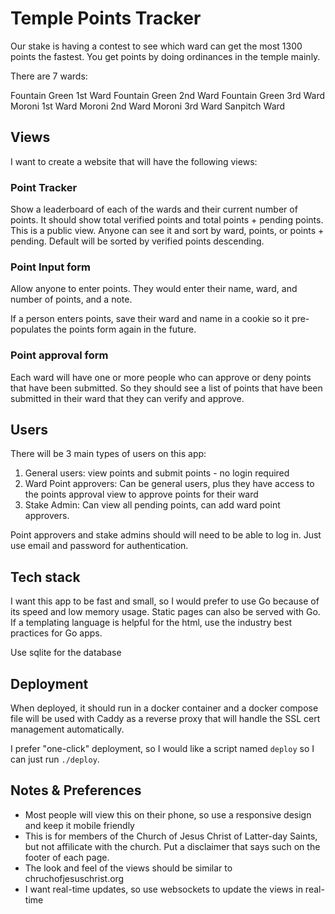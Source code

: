 # Temple Points Tracker

Our stake is having a contest to see which ward can get the most 1300 points the fastest. You get points by doing ordinances in the temple mainly.

There are 7 wards:

Fountain Green 1st Ward
Fountain Green 2nd Ward
Fountain Green 3rd Ward
Moroni 1st Ward
Moroni 2nd Ward
Moroni 3rd Ward
Sanpitch Ward

## Views

I want to create a website that will have the following views:

### Point Tracker

Show a leaderboard of each of the wards and their current number of points. It should show total verified points and total points + pending points. This is a public view. Anyone can see it and sort by ward, points, or points + pending. Default will be sorted by verified points descending.

### Point Input form

Allow anyone to enter points. They would enter their name, ward, and number of points, and a note.

If a person enters points, save their ward and name in a cookie so it pre-populates the points form again in the future.

### Point approval form

Each ward will have one or more people who can approve or deny points that have been submitted. So they should see a list of points that have been submitted in their ward that they can verify and approve.

## Users

There will be 3 main types of users on this app:

1. General users: view points and submit points - no login required
2. Ward Point approvers: Can be general users, plus they have access to the points approval view to approve points for their ward
3. Stake Admin: Can view all pending points, can add ward point approvers.

Point approvers and stake admins should will need to be able to log in. Just use email and password for authentication.

## Tech stack

I want this app to be fast and small, so I would prefer to use Go because of its speed and low memory usage. Static pages can also be served with Go. If a templating language is helpful for the html, use the industry best practices for Go apps.

Use sqlite for the database

## Deployment

When deployed, it should run in a docker container and a docker compose file will be used with Caddy as a reverse proxy that will handle the SSL cert management automatically.

I prefer "one-click" deployment, so I would like a script named `deploy` so I can just run `./deploy`.

## Notes & Preferences

- Most people will view this on their phone, so use a responsive design and keep it mobile friendly
- This is for members of the Church of Jesus Christ of Latter-day Saints, but not affilicate with the church. Put a disclaimer that says such on the footer of each page.
- The look and feel of the views should be similar to chruchofjesuschrist.org
- I want real-time updates, so use websockets to update the views in real-time
